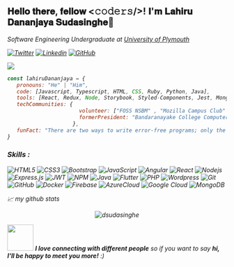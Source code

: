 
<h2>𝐇𝐞𝐥𝐥𝐨 𝐭𝐡𝐞𝐫𝐞, 𝐟𝐞𝐥𝐥𝐨𝐰 <𝚌𝚘𝚍𝚎𝚛𝚜/>! 𝐈'𝐦 𝐋𝐚𝐡𝐢𝐫𝐮 𝐃𝐚𝐧𝐚𝐧𝐣𝐚𝐲𝐚 𝐒𝐮𝐝𝐚𝐬𝐢𝐧𝐠𝐡𝐞👋</h2>

<p><em>Software Engineering Undergraduate at <a href="https://www.plymouth.ac.uk/">University of Plymouth</a>

[![Twitter](https://img.shields.io/twitter/follow/d_sudasinghe?style=social)](https://twitter.com/d_sudasinghe)
[![Linkedin](https://img.shields.io/badge/-DananjayaSudasinghe-blue?style=flat-square&logo=Linkedin&logoColor=white&link=https://www.linkedin.com/in/dananjaya-sudasinghe-a29545183/)](https://www.linkedin.com/in/dananjaya-sudasinghe-a29545183/)
[![GitHub](https://img.shields.io/github/followers/dsudasinghe?label=follow&style=social)](https://github.com/dsudasinghe)


![](https://github.com/halfrost/halfrost/blob/master/icons/header_1.png)
  
 ```javascript
const lahiruDananjaya = {
    pronouns: "He" | "Him",
    code: [Javascript, Typescript, HTML, CSS, Ruby, Python, Java],
    tools: [React, Redux, Node, Storybook, Styled-Components, Jest, MongoDB],
    techCommunities: {
                        volunteer: ["FOSS NSBM" , "Mozilla Campus Club" , "IEEE NSBM"],
                        formerPresident: "Bandaranayake College Computer Society"
                      },
    funFact: "There are two ways to write error-free programs; only the third one works"
}
```


### Skills : <br/>
![HTML5](https://img.shields.io/badge/-HTML5-E34F26?style=flat-square&logo=html5&logoColor=white)
![CSS3](https://img.shields.io/badge/-CSS3-1572B6?style=flat-square&logo=css3)
![Bootstrap](https://img.shields.io/badge/-Bootstrap-563D7C?style=flat-square&logo=bootstrap)
![JavaScript](https://img.shields.io/badge/-JavaScript-black?style=flat-square&logo=javascript)
![Angular](https://img.shields.io/badge/-Angular-DD0031?style=flat-square&logo=angular)
![React](https://img.shields.io/badge/-React.js-2088FF?style=flat-square&logo=react)
![Nodejs](https://img.shields.io/badge/-Nodejs-black?style=flat-square&logo=Node.js)
![Express.js](https://img.shields.io/badge/express.js-%23404d59.svg?style=flat-square&logo=express&logoColor=%2361DAFB)
![JWT](https://img.shields.io/badge/JWT-black?style=flat-square&logo=JSON%20web%20tokens)
![NPM](https://img.shields.io/badge/NPM-%23000000.svg?style=flat-square&logo=npm&logoColor=white)
![Java](https://img.shields.io/badge/-Java-red?style=flat-square&logo=java)
![Flutter](https://img.shields.io/badge/-Flutter-02569B?style=flat-square&logo=flutter)
![PHP](https://img.shields.io/badge/PHP-black?style=flat-square&logo=php)
![Wordpress](https://img.shields.io/badge/Wordpress-1572B6?style=flat-square&logo=wordpress)
![Git](https://img.shields.io/badge/-Git-black?style=flat-square&logo=git)
![GitHub](https://img.shields.io/badge/-GitHub-181717?style=flat-square&logo=github)
![Docker](https://img.shields.io/badge/-Docker-black?style=flat-square&logo=docker)
![Firebase](https://img.shields.io/badge/Firebase-007ACC?style=flat-square&logo=firebase)
![AzureCloud](https://img.shields.io/badge/Microsoft%20Azure-02569B?style=flat-square&logo=microsoft-azure)
![Google Cloud](https://img.shields.io/badge/Google%20Cloud-black?style=flat-square&logo=google-cloud)
![MongoDB](https://img.shields.io/badge/MongoDB-%234ea94b.svg?style=flat-square&logo=mongodb&logoColor=white)
  
📈 my github stats

<p align="center"> <img src="https://github-readme-stats.vercel.app/api?username=dsudasinghe&show_icons=true&theme=gotham" alt="dsudasinghe" />

<img src="https://media.giphy.com/media/LnQjpWaON8nhr21vNW/giphy.gif" width="60"> <em><b>I love connecting with different people</b> so if you want to say <b>hi, I'll be happy to meet you more!</b> :)</em>

